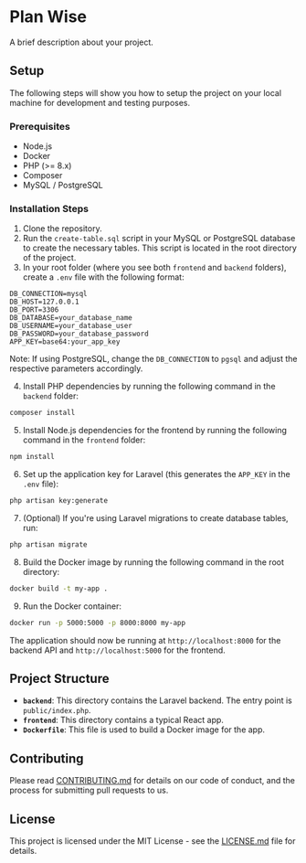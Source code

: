 # Plan Wise

A brief description about your project.

## Setup

The following steps will show you how to setup the project on your local machine for development and testing purposes.

### Prerequisites

- Node.js
- Docker
- PHP (>= 8.x)
- Composer
- MySQL / PostgreSQL

### Installation Steps

1. Clone the repository.
2. Run the `create-table.sql` script in your MySQL or PostgreSQL database to create the necessary tables. This script is located in the root directory of the project.
3. In your root folder (where you see both `frontend` and `backend` folders), create a `.env` file with the following format:

```env
DB_CONNECTION=mysql
DB_HOST=127.0.0.1
DB_PORT=3306
DB_DATABASE=your_database_name
DB_USERNAME=your_database_user
DB_PASSWORD=your_database_password
APP_KEY=base64:your_app_key
```
Note: If using PostgreSQL, change the `DB_CONNECTION` to `pgsql` and adjust the respective parameters accordingly.

4. Install PHP dependencies by running the following command in the `backend` folder:

```bash
composer install
```

5. Install Node.js dependencies for the frontend by running the following command in the `frontend` folder:

```bash
npm install
```

6. Set up the application key for Laravel (this generates the `APP_KEY` in the `.env` file):

```bash
php artisan key:generate
```

7. (Optional) If you're using Laravel migrations to create database tables, run:

```bash
php artisan migrate
```

8. Build the Docker image by running the following command in the root directory:

```bash
docker build -t my-app .
```

9. Run the Docker container:

```bash
docker run -p 5000:5000 -p 8000:8000 my-app
```

The application should now be running at `http://localhost:8000` for the backend API and `http://localhost:5000` for the frontend.

## Project Structure

- **`backend`**: This directory contains the Laravel backend. The entry point is `public/index.php`.
- **`frontend`**: This directory contains a typical React app.
- **`Dockerfile`**: This file is used to build a Docker image for the app.

## Contributing

Please read [CONTRIBUTING.md](CONTRIBUTING.md) for details on our code of conduct, and the process for submitting pull requests to us.

## License

This project is licensed under the MIT License - see the [LICENSE.md](LICENSE.md) file for details.


